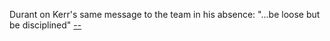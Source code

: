 
Durant on Kerr's same message to the team in his absence: "...be loose but be disciplined" 
[--](https://twitter.com/LetsGoWarriors/status/861277533781729281)
